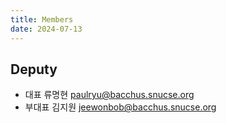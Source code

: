 ```yaml
---
title: Members
date: 2024-07-13
---
```


## Deputy

* 대표 류명현 paulryu@bacchus.snucse.org
* 부대표 김지원 jeewonbob@bacchus.snucse.org
